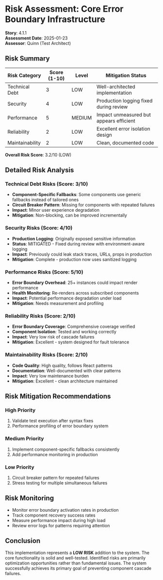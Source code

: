 # Risk Assessment: Core Error Boundary Infrastructure

**Story**: 4.1.1  
**Assessment Date**: 2025-01-23  
**Assessor**: Quinn (Test Architect)  

## Risk Summary

| Risk Category | Score (1-10) | Level | Mitigation Status |
|---------------|--------------|-------|-------------------|
| Technical Debt | 3 | LOW | Well-architected implementation |
| Security | 4 | LOW | Production logging fixed during review |
| Performance | 5 | MEDIUM | Impact unmeasured but appears efficient |
| Reliability | 2 | LOW | Excellent error isolation design |
| Maintainability | 2 | LOW | Clean, documented code |

**Overall Risk Score**: 3.2/10 (LOW)

## Detailed Risk Analysis

### Technical Debt Risks (Score: 3/10)
- **Component-Specific Fallbacks**: Some components use generic fallbacks instead of tailored ones
- **Circuit Breaker Pattern**: Missing for components with repeated failures  
- **Impact**: Minor user experience degradation
- **Mitigation**: Non-blocking, can be improved incrementally

### Security Risks (Score: 4/10) 
- **Production Logging**: Originally exposed sensitive information
- **Status**: MITIGATED - Fixed during review with environment-aware logging
- **Impact**: Previously could leak stack traces, URLs, props in production
- **Mitigation**: Complete - production now uses sanitized logging

### Performance Risks (Score: 5/10)
- **Error Boundary Overhead**: 25+ instances could impact render performance
- **Health Monitoring**: Re-renders across subscribed components
- **Impact**: Potential performance degradation under load
- **Mitigation**: Needs measurement and profiling

### Reliability Risks (Score: 2/10)
- **Error Boundary Coverage**: Comprehensive coverage verified
- **Component Isolation**: Tested and working correctly
- **Impact**: Very low risk of cascade failures
- **Mitigation**: Excellent - system designed for fault tolerance

### Maintainability Risks (Score: 2/10)
- **Code Quality**: High quality, follows React patterns
- **Documentation**: Well-documented with clear patterns
- **Impact**: Very low maintenance burden
- **Mitigation**: Excellent - clean architecture maintained

## Risk Mitigation Recommendations

### High Priority
1. Validate test execution after syntax fixes
2. Performance profiling of error boundary system

### Medium Priority  
1. Implement component-specific fallbacks consistently
2. Add performance monitoring in production

### Low Priority
1. Circuit breaker pattern for repeated failures
2. Stress testing for multiple simultaneous failures

## Risk Monitoring

- Monitor error boundary activation rates in production
- Track component recovery success rates
- Measure performance impact during high load
- Review error logs for patterns requiring attention

## Conclusion

This implementation represents a **LOW RISK** addition to the system. The core functionality is solid and well-tested. Identified risks are primarily optimization opportunities rather than fundamental issues. The system successfully achieves its primary goal of preventing component cascade failures.